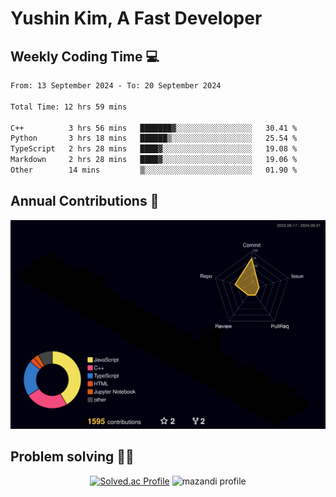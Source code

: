 # Yushin Kim, A Fast Developer

## Weekly Coding Time 💻

<!--START_SECTION:waka-->

```txt
From: 13 September 2024 - To: 20 September 2024

Total Time: 12 hrs 59 mins

C++          3 hrs 56 mins   ███████▓░░░░░░░░░░░░░░░░░   30.41 %
Python       3 hrs 18 mins   ██████▒░░░░░░░░░░░░░░░░░░   25.54 %
TypeScript   2 hrs 28 mins   ████▓░░░░░░░░░░░░░░░░░░░░   19.08 %
Markdown     2 hrs 28 mins   ████▓░░░░░░░░░░░░░░░░░░░░   19.06 %
Other        14 mins         ▒░░░░░░░░░░░░░░░░░░░░░░░░   01.90 %
```

<!--END_SECTION:waka-->

## Annual Contributions 🏃

![](./profile-3d-contrib/profile-night-rainbow.svg)

## Problem solving 👨‍💻

<div align="center">

[![Solved.ac Profile](http://mazassumnida.wtf/api/v2/generate_badge?boj=kys010306)](https://solved.ac/kys010306)
![mazandi profile](http://mazandi.herokuapp.com/api?handle=kys010306&theme=dark)

</div>
